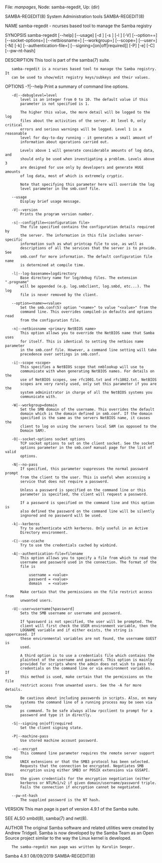 File: *manpages*,  Node: samba-regedit,  Up: (dir)

SAMBA-REGEDIT(8)          System Administration tools         SAMBA-REGEDIT(8)



NAME
       samba-regedit - ncurses based tool to manage the Samba registry

SYNOPSIS
       samba-regedit [--help] [--usage] [-d <debug level>]
        [-s <configuration file>] [-l <log directory>] [-V]
        [--option=<parameter>=<value>] [--socket-options=<SOCKETOPTIONS>]
        [--netbiosname=<NETBIOSNAME>] [--workgroup=<WORKGROUP>]
        [--scope=<SCOPE>] [--user=<USERNAME>] [-N] [-k]
        [--authentication-file=<FILE>] [--signing=[on|off|required]] [-P] [-e]
        [-C] [--pw-nt-hash]

DESCRIPTION
       This tool is part of the samba(7) suite.

       samba-regedit is a ncurses based tool to manage the Samba registry. It
       can be used to show/edit registry keys/subkeys and their values.

OPTIONS
       -?|--help
           Print a summary of command line options.

       -d|--debuglevel=level
           level is an integer from 0 to 10. The default value if this
           parameter is not specified is 1.

           The higher this value, the more detail will be logged to the log
           files about the activities of the server. At level 0, only critical
           errors and serious warnings will be logged. Level 1 is a reasonable
           level for day-to-day running - it generates a small amount of
           information about operations carried out.

           Levels above 1 will generate considerable amounts of log data, and
           should only be used when investigating a problem. Levels above 3
           are designed for use only by developers and generate HUGE amounts
           of log data, most of which is extremely cryptic.

           Note that specifying this parameter here will override the log
           level parameter in the smb.conf file.

       --usage
           Display brief usage message.

       -V|--version
           Prints the program version number.

       -s|--configfile=<configuration file>
           The file specified contains the configuration details required by
           the server. The information in this file includes server-specific
           information such as what printcap file to use, as well as
           descriptions of all the services that the server is to provide. See
           smb.conf for more information. The default configuration file name
           is determined at compile time.

       -l|--log-basename=logdirectory
           Base directory name for log/debug files. The extension ".progname"
           will be appended (e.g. log.smbclient, log.smbd, etc...). The log
           file is never removed by the client.

       --option=<name>=<value>
           Set the smb.conf(5) option "<name>" to value "<value>" from the
           command line. This overrides compiled-in defaults and options read
           from the configuration file.

       -n|--netbiosname <primary NetBIOS name>
           This option allows you to override the NetBIOS name that Samba uses
           for itself. This is identical to setting the netbios name parameter
           in the smb.conf file. However, a command line setting will take
           precedence over settings in smb.conf.

       -i|--scope <scope>
           This specifies a NetBIOS scope that nmblookup will use to
           communicate with when generating NetBIOS names. For details on the
           use of NetBIOS scopes, see rfc1001.txt and rfc1002.txt. NetBIOS
           scopes are very rarely used, only set this parameter if you are the
           system administrator in charge of all the NetBIOS systems you
           communicate with.

       -W|--workgroup=domain
           Set the SMB domain of the username. This overrides the default
           domain which is the domain defined in smb.conf. If the domain
           specified is the same as the servers NetBIOS name, it causes the
           client to log on using the servers local SAM (as opposed to the
           Domain SAM).

       -O|--socket-options socket options
           TCP socket options to set on the client socket. See the socket
           options parameter in the smb.conf manual page for the list of valid
           options.

       -N|--no-pass
           If specified, this parameter suppresses the normal password prompt
           from the client to the user. This is useful when accessing a
           service that does not require a password.

           Unless a password is specified on the command line or this
           parameter is specified, the client will request a password.

           If a password is specified on the command line and this option is
           also defined the password on the command line will be silently
           ingnored and no password will be used.

       -k|--kerberos
           Try to authenticate with kerberos. Only useful in an Active
           Directory environment.

       -C|--use-ccache
           Try to use the credentials cached by winbind.

       -A|--authentication-file=filename
           This option allows you to specify a file from which to read the
           username and password used in the connection. The format of the
           file is

               username = <value>
               password = <value>
               domain   = <value>

           Make certain that the permissions on the file restrict access from
           unwanted users.

       -U|--user=username[%password]
           Sets the SMB username or username and password.

           If %password is not specified, the user will be prompted. The
           client will first check the USER environment variable, then the
           LOGNAME variable and if either exists, the string is uppercased. If
           these environmental variables are not found, the username GUEST is
           used.

           A third option is to use a credentials file which contains the
           plaintext of the username and password. This option is mainly
           provided for scripts where the admin does not wish to pass the
           credentials on the command line or via environment variables. If
           this method is used, make certain that the permissions on the file
           restrict access from unwanted users. See the -A for more details.

           Be cautious about including passwords in scripts. Also, on many
           systems the command line of a running process may be seen via the
           ps command. To be safe always allow rpcclient to prompt for a
           password and type it in directly.

       -S|--signing on|off|required
           Set the client signing state.

       -P|--machine-pass
           Use stored machine account password.

       -e|--encrypt
           This command line parameter requires the remote server support the
           UNIX extensions or that the SMB3 protocol has been selected.
           Requests that the connection be encrypted. Negotiates SMB
           encryption using either SMB3 or POSIX extensions via GSSAPI. Uses
           the given credentials for the encryption negotiation (either
           kerberos or NTLMv1/v2 if given domain/username/password triple.
           Fails the connection if encryption cannot be negotiated.

       --pw-nt-hash
           The supplied password is the NT hash.

VERSION
       This man page is part of version 4.9.1 of the Samba suite.

SEE ALSO
       smbd(8), samba(7) and net(8).

AUTHOR
       The original Samba software and related utilities were created by
       Andrew Tridgell. Samba is now developed by the Samba Team as an Open
       Source project similar to the way the Linux kernel is developed.

       The samba-regedit man page was written by Karolin Seeger.



Samba 4.9.1                       08/09/2019                  SAMBA-REGEDIT(8)
